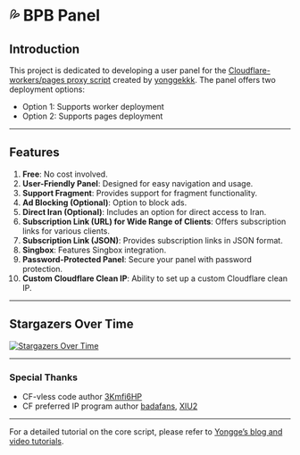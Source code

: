 # 💦 BPB Panel

## Introduction
This project is dedicated to developing a user panel for the [Cloudflare-workers/pages proxy script](https://github.com/yonggekkk/Cloudflare-workers-pages-vless) created by [yonggekkk](https://github.com/yonggekkk). The panel offers two deployment options: 
- Option 1: Supports worker deployment
- Option 2: Supports pages deployment

---

## Features

1. **Free**: No cost involved.
2. **User-Friendly Panel**: Designed for easy navigation and usage.
3. **Support Fragment**: Provides support for fragment functionality.
4. **Ad Blocking (Optional)**: Option to block ads.
5. **Direct Iran (Optional)**: Includes an option for direct access to Iran.
6. **Subscription Link (URL) for Wide Range of Clients**: Offers subscription links for various clients.
7. **Subscription Link (JSON)**: Provides subscription links in JSON format.
8. **Singbox**: Features Singbox integration.
9. **Password-Protected Panel**: Secure your panel with password protection.
10. **Custom Cloudflare Clean IP**: Ability to set up a custom Cloudflare clean IP.

---

## Stargazers Over Time
[![Stargazers Over Time](https://starchart.cc/bia-pain-bache/BPB-Worker-Panel.svg?variant=adaptive)](https://starchart.cc/bia-pain-bache/BPB-Worker-Panel)

---

### Special Thanks
- CF-vless code author [3Kmfi6HP](https://github.com/3Kmfi6HP/EDtunnel)
- CF preferred IP program author [badafans](https://github.com/badafans/Cloudflare-IP-SpeedTest), [XIU2](https://github.com/XIU2/CloudflareSpeedTest)

---

For a detailed tutorial on the core script, please refer to [Yongge’s blog and video tutorials](https://ygkkk.blogspot.com/2023/07/cfworkers-vless.html).
